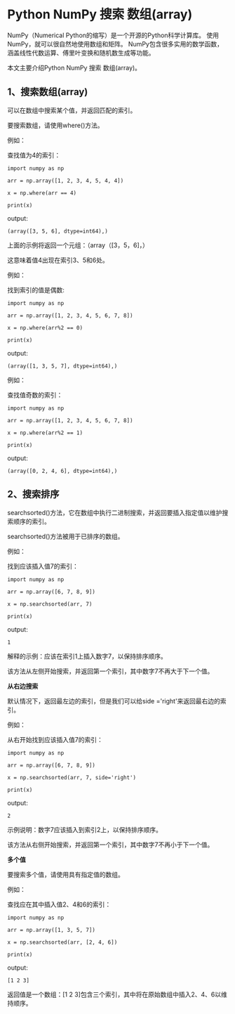 # Python NumPy 搜索 数组(array)

NumPy（Numerical Python的缩写）是一个开源的Python科学计算库。
使用NumPy，就可以很自然地使用数组和矩阵。
NumPy包含很多实用的数学函数，涵盖线性代数运算、傅里叶变换和随机数生成等功能。

本文主要介绍Python NumPy 搜索 数组(array)。

## 1、搜索数组(array)

可以在数组中搜索某个值，并返回匹配的索引。

要搜索数组，请使用where()方法。

例如：

查找值为4的索引：
```text
import numpy as np

arr = np.array([1, 2, 3, 4, 5, 4, 4])

x = np.where(arr == 4)

print(x)
```
output:
```text
(array([3, 5, 6], dtype=int64),)
```

上面的示例将返回一个元组：（array（[3，5，6]，）

这意味着值4出现在索引3、5和6处。

例如：

找到索引的值是偶数:
```text
import numpy as np

arr = np.array([1, 2, 3, 4, 5, 6, 7, 8])

x = np.where(arr%2 == 0)

print(x)
```
output:
```text
(array([1, 3, 5, 7], dtype=int64),)
```

例如：

查找值奇数的索引：
```text
import numpy as np

arr = np.array([1, 2, 3, 4, 5, 6, 7, 8])

x = np.where(arr%2 == 1)

print(x)
```
output:
```text
(array([0, 2, 4, 6], dtype=int64),)
```

## 2、搜索排序
searchsorted()方法，它在数组中执行二进制搜索，并返回要插入指定值以维护搜索顺序的索引。

searchsorted()方法被用于已排序的数组。

例如：

找到应该插入值7的索引：
```text
import numpy as np

arr = np.array([6, 7, 8, 9])

x = np.searchsorted(arr, 7)

print(x)
```
output:
```text
1
```

解释的示例：应该在索引1上插入数字7，以保持排序顺序。

该方法从左侧开始搜索，并返回第一个索引，其中数字7不再大于下一个值。

**从右边搜索**

默认情况下，返回最左边的索引，但是我们可以给side ='right'来返回最右边的索引。

例如：

从右开始找到应该插入值7的索引：
```text
import numpy as np

arr = np.array([6, 7, 8, 9])

x = np.searchsorted(arr, 7, side='right')

print(x)
```
output:
```text
2
```
示例说明：数字7应该插入到索引2上，以保持排序顺序。

该方法从右侧开始搜索，并返回第一个索引，其中数字7不再小于下一个值。

**多个值**

要搜索多个值，请使用具有指定值的数组。

例如：

查找应在其中插入值2、4和6的索引：
```text
import numpy as np

arr = np.array([1, 3, 5, 7])

x = np.searchsorted(arr, [2, 4, 6])

print(x)
```
output:
```text
[1 2 3]
```

返回值是一个数组：[1 2 3]包含三个索引，其中将在原始数组中插入2、4、6以维持顺序。